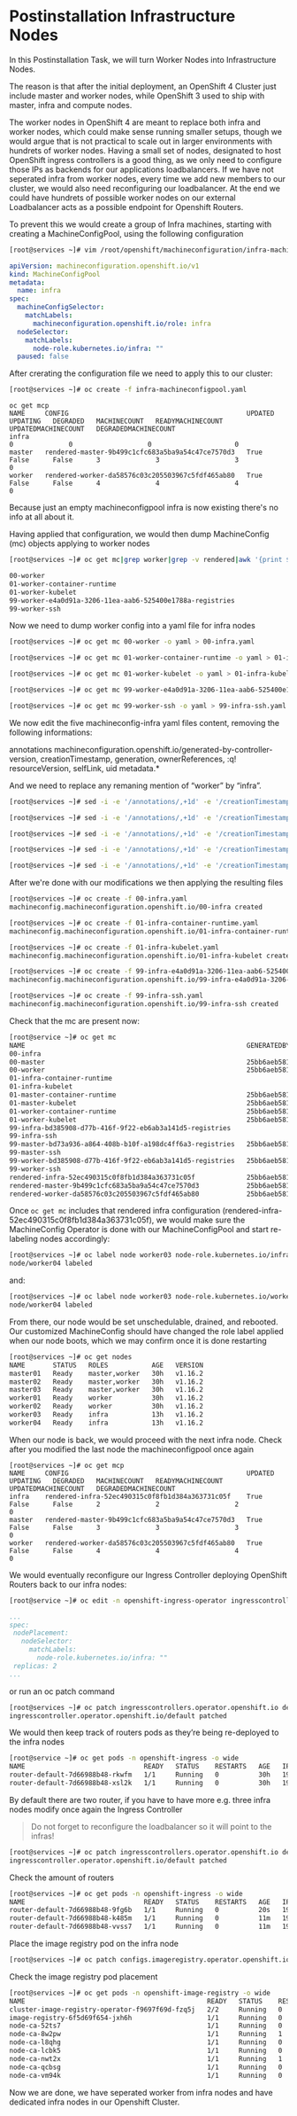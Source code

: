 # Postinstallation Infrastructure Nodes

In this Postinstallation Task, we will turn Worker Nodes into Infrastructure Nodes.

The reason is that after the initial deployment,  an OpenShift 4 Cluster just include master and worker nodes, while OpenShift 3 used to ship with master, infra and compute nodes.

The worker nodes in OpenShift 4 are meant to replace both infra and worker nodes, which could make sense running smaller setups, though we would argue that is not practical to scale out in larger environments with hundrets of worker nodes. Having a small set of nodes, designated to host OpenShift ingress controllers is a good thing, as we only need to configure those IPs as backends for our applications loadbalancers. If we have not seperated infra from  worker nodes, every time we add new members to our cluster, we would also need reconfiguring our loadbalancer. At the end we could have hundrets of possible worker nodes on our external Loadbalancer acts as a possible endpoint for Openshift Routers.

To prevent this we would create a group of Infra machines, starting with creating a MachineConfigPool, using the following configuration
```sh
[root@services ~]# vim /root/openshift/machineconfiguration/infra-machineconfigpool.yaml
```

```yaml
apiVersion: machineconfiguration.openshift.io/v1
kind: MachineConfigPool
metadata:
  name: infra
spec:
  machineConfigSelector:
    matchLabels:
      machineconfiguration.openshift.io/role: infra
  nodeSelector:
    matchLabels:
      node-role.kubernetes.io/infra: ""
  paused: false
```

After crerating the configuration file we need to apply this to our cluster:

```sh
[root@services ~]# oc create -f infra-machineconfigpool.yaml
```
```
oc get mcp
NAME     CONFIG                                             UPDATED   UPDATING   DEGRADED   MACHINECOUNT   READYMACHINECOUNT   UPDATEDMACHINECOUNT   DEGRADEDMACHINECOUNT
infra                                                                                       0              0                   0                     0
master   rendered-master-9b499c1cfc683a5ba9a54c47ce7570d3   True      False      False      3              3                   3                     0
worker   rendered-worker-da58576c03c205503967c5fdf465ab80   True      False      False      4              4                   4                     0
```
Because just an empty machineconfigpool infra is now existing there's no info at all about it.


Having applied that configuration, we would then dump MachineConfig (mc) objects applying to worker nodes

```sh
[root@services ~]# oc get mc|grep worker|grep -v rendered|awk '{print $1}'
```

```sh
00-worker
01-worker-container-runtime
01-worker-kubelet
99-worker-e4a0d91a-3206-11ea-aab6-525400e1788a-registries
99-worker-ssh
```

Now we need to dump worker config into a yaml file for infra nodes

```sh
[root@services ~]# oc get mc 00-worker -o yaml > 00-infra.yaml
```

```sh
[root@services ~]# oc get mc 01-worker-container-runtime -o yaml > 01-infra-container-runtime.yaml
```

```sh
[root@services ~]# oc get mc 01-worker-kubelet -o yaml > 01-infra-kubelet.yaml
```

```sh
[root@services ~]# oc get mc 99-worker-e4a0d91a-3206-11ea-aab6-525400e1788a-registries -o yaml > 99-infra-e4a0d91a-3206-11ea-aab6-525400e1788a-registries.yaml
```

```sh
[root@services ~]# oc get mc 99-worker-ssh -o yaml > 99-infra-ssh.yaml
```

We now edit the five machineconfig-infra yaml files content, removing the following informations:

annotations
machineconfiguration.openshift.io/generated-by-controller-version,
creationTimestamp,
generation,
ownerReferences,
:q!
resourceVersion,
selfLink,
uid metadata.*

And we need to replace any remaning mention of “worker” by “infra”. 
```sh
[root@services ~]# sed -i -e '/annotations/,+1d' -e '/creationTimestamp/d' -e'/generation/d' -e '/ownerReference/,+6d' -e '/resourceVersion/d' -e '/selfLink/d' -e '/uid/ {/data/!d}' -e 's/worker/infra/' 00-infra.yaml
```
```sh
[root@services ~]# sed -i -e '/annotations/,+1d' -e '/creationTimestamp/d' -e'/generation/d' -e '/ownerReference/,+6d' -e '/resourceVersion/d' -e '/selfLink/d' -e '/uid/ {/data/!d}' -e 's/worker/infra/' 01-infra-container-runtime.yaml
```
```sh
[root@services ~]# sed -i -e '/annotations/,+1d' -e '/creationTimestamp/d' -e'/generation/d' -e '/ownerReference/,+6d' -e '/resourceVersion/d' -e '/selfLink/d' -e '/uid/ {/data/!d}' -e 's/worker/infra/' 01-infra-kubelet.yaml
```
```sh
[root@services ~]# sed -i -e '/annotations/,+1d' -e '/creationTimestamp/d' -e'/generation/d' -e '/ownerReference/,+4d' -e '/resourceVersion/d' -e '/selfLink/d' -e '/uid/ {/data/!d}' -e 's/worker/infra/' 99-infra-e4a0d91a-3206-11ea-aab6-525400e1788a-registries.yaml
```
```sh
[root@services ~]# sed -i -e '/annotations/,+1d' -e '/creationTimestamp/d' -e'/generation/d' -e '/ownerReference/,+6d' -e '/resourceVersion/d' -e '/selfLink/d' -e '/uid/ {/data/!d}' -e 's/worker/infra/' 99-infra-ssh.yaml
```
After we're done with our modifications we then applying the resulting files

```sh
[root@services ~]# oc create -f 00-infra.yaml
machineconfig.machineconfiguration.openshift.io/00-infra created
```

```sh
[root@services ~]# oc create -f 01-infra-container-runtime.yaml
machineconfig.machineconfiguration.openshift.io/01-infra-container-runtime created
```

```sh
[root@services ~]# oc create -f 01-infra-kubelet.yaml
machineconfig.machineconfiguration.openshift.io/01-infra-kubelet created

```

```sh
[root@services ~]# oc create -f 99-infra-e4a0d91a-3206-11ea-aab6-525400e1788a-registries.yaml
machineconfig.machineconfiguration.openshift.io/99-infra-e4a0d91a-3206-11ea-aab6-525400e1788a-registries created
```

```sh
[root@services ~]# oc create -f 99-infra-ssh.yaml
machineconfig.machineconfiguration.openshift.io/99-infra-ssh created
```

Check that the mc are present now:

```sh
[root@service ~]# oc get mc
NAME                                                        GENERATEDBYCONTROLLER                      IGNITIONVERSION   CREATED
00-infra                                                                                               2.2.0             8m42s
00-master                                                   25bb6aeb58135c38a667e849edf5244871be4992   2.2.0             30h
00-worker                                                   25bb6aeb58135c38a667e849edf5244871be4992   2.2.0             30h
01-infra-container-runtime                                                                             2.2.0             7m53s
01-infra-kubelet                                                                                       2.2.0             5m45s
01-master-container-runtime                                 25bb6aeb58135c38a667e849edf5244871be4992   2.2.0             30h
01-master-kubelet                                           25bb6aeb58135c38a667e849edf5244871be4992   2.2.0             30h
01-worker-container-runtime                                 25bb6aeb58135c38a667e849edf5244871be4992   2.2.0             30h
01-worker-kubelet                                           25bb6aeb58135c38a667e849edf5244871be4992   2.2.0             30h
99-infra-bd385908-d77b-416f-9f22-eb6ab3a141d5-registries                                               2.2.0             4m51s
99-infra-ssh                                                                                           2.2.0             3m51s
99-master-bd73a936-a864-408b-b10f-a198dc4ff6a3-registries   25bb6aeb58135c38a667e849edf5244871be4992   2.2.0             30h
99-master-ssh                                                                                          2.2.0             30h
99-worker-bd385908-d77b-416f-9f22-eb6ab3a141d5-registries   25bb6aeb58135c38a667e849edf5244871be4992   2.2.0             30h
99-worker-ssh                                                                                          2.2.0             30h
rendered-infra-52ec490315c0f8fb1d384a363731c05f             25bb6aeb58135c38a667e849edf5244871be4992   2.2.0             2m28s
rendered-master-9b499c1cfc683a5ba9a54c47ce7570d3            25bb6aeb58135c38a667e849edf5244871be4992   2.2.0             30h
rendered-worker-da58576c03c205503967c5fdf465ab80            25bb6aeb58135c38a667e849edf5244871be4992   2.2.0             30h
```

Once `oc get mc` includes that rendered infra configuration (rendered-infra-52ec490315c0f8fb1d384a363731c05f), we would make sure the MachineConfig Operator is done with our MachineConfigPool and start re-labeling nodes accordingly:

```sh
[root@services ~]# oc label node worker03 node-role.kubernetes.io/infra=
node/worker04 labeled
```

and:

```sh
[root@services ~]# oc label node worker03 node-role.kubernetes.io/worker-
node/worker04 labeled
```

From there, our node would be set unschedulable, drained, and rebooted. Our customized MachineConfig should have changed the role label applied when our node boots, which we may confirm once it is done restarting

```sh
[root@services ~]# oc get nodes
NAME       STATUS   ROLES           AGE   VERSION
master01   Ready    master,worker   30h   v1.16.2
master02   Ready    master,worker   30h   v1.16.2
master03   Ready    master,worker   30h   v1.16.2
worker01   Ready    worker          30h   v1.16.2
worker02   Ready    worker          30h   v1.16.2
worker03   Ready    infra           13h   v1.16.2
worker04   Ready    infra           13h   v1.16.2
```

When our node is back, we would proceed with the next infra node.
Check after you modified the last node the machineconfigpool once again
```
[root@services ~]# oc get mcp
NAME     CONFIG                                             UPDATED   UPDATING   DEGRADED   MACHINECOUNT   READYMACHINECOUNT   UPDATEDMACHINECOUNT   DEGRADEDMACHINECOUNT
infra    rendered-infra-52ec490315c0f8fb1d384a363731c05f    True      False      False      2              2                   2                     0
master   rendered-master-9b499c1cfc683a5ba9a54c47ce7570d3   True      False      False      3              3                   3                     0
worker   rendered-worker-da58576c03c205503967c5fdf465ab80   True      False      False      4              4                   4                     0
```

We would eventually reconfigure our Ingress Controller deploying OpenShift Routers back to our infra nodes:

```sh
[root@service ~]# oc edit -n openshift-ingress-operator ingresscontroller default
```

```yaml
...
spec:
 nodePlacement:
   nodeSelector:
     matchLabels:
       node-role.kubernetes.io/infra: ""
 replicas: 2
...
```
or run an oc patch command
```sh
[root@services ~]# oc patch ingresscontrollers.operator.openshift.io default -n openshift-ingress-operator -p '{"spec":{"nodePlacement":{"nodeSelector":{"matchLabels":{"node-role.kubernetes.io/infra":""}}}}}' --type=merge
ingresscontroller.operator.openshift.io/default patched
```

We would then keep track of routers pods as they’re being re-deployed to the infra nodes

```sh
[root@service ~]# oc get pods -n openshift-ingress -o wide
NAME                              READY   STATUS    RESTARTS   AGE   IP               NODE       NOMINATED NODE   READINESS GATES
router-default-7d66988b48-rkwfm   1/1     Running   0          30h   192.168.100.33   worker03   <none>           <none>
router-default-7d66988b48-xsl2k   1/1     Running   0          30h   192.168.100.34   worker04   <none>           <none>
```

By default there are two router, if you have to have more e.g. three infra nodes modify once again the Ingress Controller

> Do not forget to reconfigure the loadbalancer so it will point to the infras!

```sh
[root@services ~]# oc patch ingresscontrollers.operator.openshift.io default -n openshift-ingress-operator --patch '{"spec":{"replicas": 3}}' --type=merge
ingresscontroller.operator.openshift.io/default patched
```
Check the amount of routers
```sh
[root@services ~]# oc get pods -n openshift-ingress -o wide
NAME                              READY   STATUS    RESTARTS   AGE   IP               NODE       NOMINATED NODE   READINESS GATES
router-default-7d66988b48-9fg6b   1/1     Running   0          20s   192.168.100.33   worker03   <none>           <none>
router-default-7d66988b48-k485m   1/1     Running   0          11m   192.168.100.34   worker04   <none>           <none>
router-default-7d66988b48-vvss7   1/1     Running   0          11m   192.168.100.35   worker05   <none>           <none>
```
Place the image registry pod on the infra node
```sh
[root@services ~]# oc patch configs.imageregistry.operator.openshift.io/cluster --type=merge -p '{"spec":{"nodeSelector":{"node-role.kubernetes.io/infra": ""}}}'
```
Check the image registry pod placement
```sh
[root@services ~]# oc get pods -n openshift-image-registry -o wide
NAME                                              READY   STATUS    RESTARTS   AGE   IP            NODE       NOMINATED NODE   READINESS GATES
cluster-image-registry-operator-f9697f69d-fzq5j   2/2     Running   0          30h   10.129.0.14   master03   <none>           <none>
image-registry-6f5d69f654-jxh6h                   1/1     Running   0          58s   10.128.2.18   worker39   <none>           <none>
node-ca-52ts7                                     1/1     Running   0          14h   10.131.0.41   master01   <none>           <none>
node-ca-8w2pw                                     1/1     Running   1          14h   10.130.2.3    worker04   <none>           <none>
node-ca-l8qhg                                     1/1     Running   0          14h   10.128.2.17   worker02   <none>           <none>
node-ca-lcbk5                                     1/1     Running   0          14h   10.128.0.16   worker01   <none>           <none>
node-ca-nwt2x                                     1/1     Running   1          14h   10.129.2.3    worker03   <none>           <none>
node-ca-qcbsg                                     1/1     Running   0          14h   10.129.0.30   master03   <none>           <none>
node-ca-vm94k                                     1/1     Running   0          14h   10.130.0.42   master02   <none>           <none>
```

Now we are done, we have seperated worker from infra nodes and have dedicated infra nodes in our Openshift Cluster.